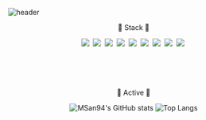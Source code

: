 
![header](https://capsule-render.vercel.app/api?color=auto&text=MyeongSeong`s%GitHub&animation=fadeIn&fontSize=35)

<p align="center">🎠 Stack 🎠</p>
<div align="center">
    <img src="https://img.shields.io/badge/kotlin-ee0000?style=flat-square&logo=kotlin&logoColor=white"/>&nbsp;
    <img src="https://img.shields.io/badge/java-8b0000?style=flat-square&logo=java&logoColor=white"/>&nbsp;
    <img src="https://img.shields.io/badge/MySql-b8860b?style=flat-square&logo=Mysql&logoColor=white"/></a>&nbsp;
    <img src="https://img.shields.io/badge/PostgreSQL-cd853f?style=flat-square&logo=PostgreSQL&logoColor=white"/></a>&nbsp;
    <img src="https://img.shields.io/badge/Nodejs-41691e?style=flat-square&logo=Nodejs&logoColor=white"/></a>&nbsp;
    <img src="https://img.shields.io/badge/Android-3ddc84?style=flat-square&logo=Android&logoColor=white"/></a>&nbsp;
    <img src="https://img.shields.io/badge/Spring-6db33f?style=flat-square&logo=Spring&logoColor=white"/>&nbsp;
    <img src="https://img.shields.io/badge/GitHub-181717?style=flat-square&logo=GitHub&logoColor=white"/>&nbsp;
    <img src="https://img.shields.io/badge/jQuery-0769AD?style=flat-square&logo=jQuery&logoColor=white"/>&nbsp;
</div>
<br><br>
<br><br>
<p align="center">🎠 Active 🎠</p>
<div align="center">

![MSan94's GitHub stats](https://github-readme-stats.vercel.app/api?username=MSan94&show_icons=true&theme=radical)
![Top Langs](https://github-readme-stats.vercel.app/api/top-langs/?username=MSan94&layout=compact)

</div>
